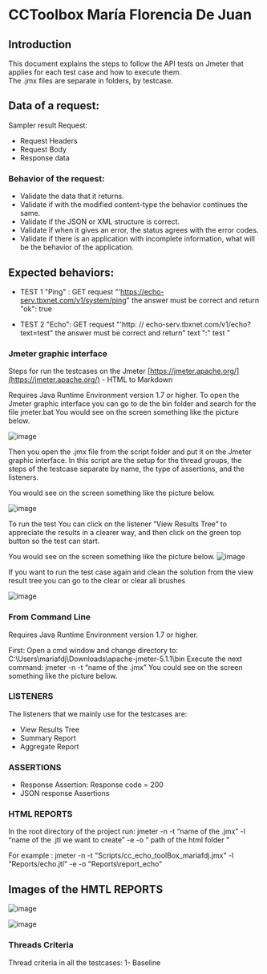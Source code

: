 # CCToolbox María Florencia De Juan

## Introduction 
This document explains the steps to follow the API tests on Jmeter that applies for each test case and how to execute them.  
The .jmx files are separate in folders, by testcase. 


## Data of a request:
Sampler result
Request:
- Request Headers
- Request Body
- Response data


### Behavior of the request:
- Validate the data that it returns.
- Validate if with the modified content-type the behavior continues the same.
- Validate if the JSON or XML structure is correct.
- Validate if when it gives an error, the status agrees with the error codes.
- Validate if there is an application with incomplete information, what will be the behavior of the application.


## Expected behaviors:
- TEST 1
"Ping" : GET request "'https://echo-serv.tbxnet.com/v1/system/ping" the answer must be correct and return "ok": true 

- TEST 2
"Echo":  GET request "'http: // echo-serv.tbxnet.com/v1/echo?text=test" the answer must be correct and return" text ":" test "



### Jmeter graphic interface
Steps for run the testcases on the Jmeter  [https://jmeter.apache.org/](https://jmeter.apache.org/) - HTML to Markdown

Requires Java Runtime Environment version 1.7 or higher.
To open the Jmeter graphic interface you can go to de the bin folder and search for the file jmeter.bat
You would see on the screen something like the picture below.

 ![image](https://i.imgur.com/dcCKzKw.png)

Then you open the .jmx file from the script folder and put it on the Jmeter graphic interface.
In this script are the setup for the thread groups, the steps of the testcase separate by name, the type of assertions, and the listeners.


You would see on the screen something like the picture below.

![image](https://i.imgur.com/0pHD8nB.png)


To run the test
You can click on the listener “View Results Tree” to appreciate the results in a clearer way, and then click on the green top button so the test can start.



You would see on the screen something like the picture below.
![image](https://i.imgur.com/bTX3idh.png)


If you want to run the test case again and clean the solution from the view result tree you can go to the clear or clear all brushes

![image](https://i.imgur.com/hkWeqHY.png)
 

### From Command Line

Requires Java Runtime Environment version 1.7 or higher.

First: Open a cmd window and change directory to: C:\Users\mariafdj\Downloads\apache-jmeter-5.1.1\bin
Execute the next command: jmeter -n -t  “name of the .jmx”
You could see on the screen something like the picture below.



### LISTENERS

The listeners that we mainly use for  the testcases are:

- View Results Tree
- Summary Report
- Aggregate Report

### ASSERTIONS

- Response Assertion: Response code = 200
- JSON response Assertions

### HTML REPORTS

In the root directory of the project run: jmeter -n -t  “name of the .jmx” -l “name of the .jtl we want to create” -e -o  “ path of the html folder ” 

For example :
jmeter -n -t  "Scripts/cc_echo_toolBox_mariafdj.jmx" -l "Reports/echo.jtl" -e -o  "Reports\report_echo"



## Images of the HMTL REPORTS
 
 
![image](https://i.imgur.com/NHGvUeG.png)

![image](https://i.imgur.com/0vLT9Sa.png)





### Threads Criteria  
Thread criteria in all the testcases:
1- Baseline
